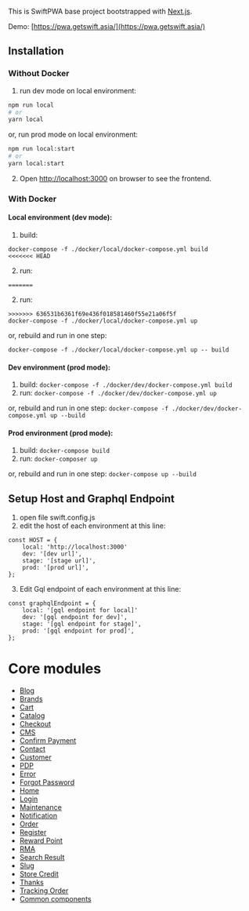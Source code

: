 This is SwiftPWA base project bootstrapped with [Next.js](https://nextjs.org/).

Demo: [https://pwa.getswift.asia/](https://pwa.getswift.asia/)

## Installation

### Without Docker
1. run dev mode on local environment:
```bash
npm run local
# or
yarn local
```
or, run prod mode on local environment:
```bash
npm run local:start
# or
yarn local:start
```
2. Open [http://localhost:3000](http://localhost:3000) on browser to see the frontend.

### With Docker
#### Local environment (dev mode): 
1. build:
```
docker-compose -f ./docker/local/docker-compose.yml build
<<<<<<< HEAD
```
2. run: 
```
=======
```
2. run: 
```
>>>>>>> 636531b6361f69e436f018581460f55e21a06f5f
docker-compose -f ./docker/local/docker-compose.yml up
```

or, rebuild and run in one step:
```
docker-compose -f ./docker/local/docker-compose.yml up -- build
```

#### Dev environment (prod mode): 
1. build: `docker-compose -f ./docker/dev/docker-compose.yml build`
2. run: `docker-compose -f ./docker/dev/docker-compose.yml up`

or, rebuild and run in one step: `docker-compose -f ./docker/dev/docker-compose.yml up --build`

#### Prod environment (prod mode):
1. build: `docker-compose build`
2. run: `docker-composer up`

or, rebuild and run in one step: `docker-compose up --build`

## Setup Host and Graphql Endpoint
1. open file swift.config.js
2. edit the host of each environment at this line:
```
const HOST = {
    local: 'http://localhost:3000'
    dev: '[dev url]',
    stage: '[stage url]',
    prod: '[prod url]',
};
```
3. Edit Gql endpoint of each environment at this line:
```
const graphqlEndpoint = {
    local: '[gql endpoint for local]'
    dev: '[gql endpoint for dev]',
    stage: '[gql endpoint for stage]',
    prod: '[gql endpoint for prod]',
};
```

# Core modules
- [Blog](src/core/blog/readme.md) 
- [Brands](src/core/brands/readme.md) 
- [Cart](src/core/cart/readme.md) 
- [Catalog](src/core/catalog/readme.md) 
- [Checkout](src/core/checkout/readme.md) 
- [CMS](src/core/cms/readme.md) 
- [Confirm Payment](src/core/confirmpayment/readme.md) 
- [Contact](src/core/contact/readme.md) 
- [Customer](src/core/customer/readme.md) 
- [PDP](src/core/detail/readme.md) 
- [Error](src/core/error/readme.md) 
- [Forgot Password](src/core/forgotpassword/readme.md) 
- [Home](src/core/home/readme.md) 
- [Login](src/core/login/readme.md) 
- [Maintenance](src/core/maintenance/readme.md) 
- [Notification](src/core/notification/readme.md) 
- [Order](src/core/order/readme.md) 
- [Register](src/core/register/readme.md) 
- [Reward Point](src/core/rewardpoint/readme.md) 
- [RMA](src/core/rma/readme.md) 
- [Search Result](src/core/searchresult/readme.md) 
- [Slug](src/core/slug/readme.md) 
- [Store Credit](src/core/storecredit/readme.md) 
- [Thanks](src/core/thanks/readme.md) 
- [Tracking Order](src/core/trackingorder/readme.md) 
- [Common components](src/core/commons/readme.md)
